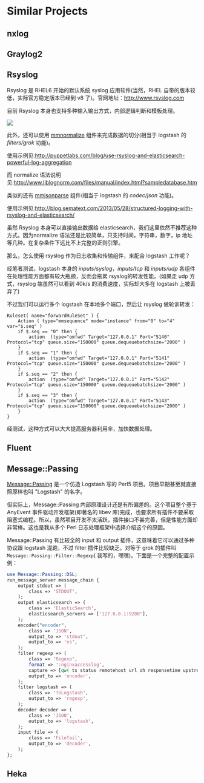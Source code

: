 # Similar Projects

## nxlog

## Graylog2

## Rsyslog

Rsyslog 是 RHEL6 开始的默认系统 syslog 应用软件(当然，RHEL 自带的版本较低，实际官方稳定版本已经到 v8 了)。官网地址：<http://www.rsyslog.com>

目前 Rsyslog 本身也支持多种输入输出方式，内部逻辑判断和模板处理。

![](http://www.rsyslog.com/common/images/rsyslog-features-imagemap.png)

此外，还可以使用 [mmnormalize]() 组件来完成数据的切分(相当于 logstash 的 *filters/grok* 功能)。

使用示例见:<http://puppetlabs.com/blog/use-rsyslog-and-elasticsearch-powerful-log-aggregation>

而 normalize 语法说明见:<http://www.liblognorm.com/files/manual/index.html?sampledatabase.htm>

类似的还有 [mmjsonparse]() 组件(相当于 logstash 的 *codec/json* 功能)。

使用示例见:<http://blog.sematext.com/2013/05/28/structured-logging-with-rsyslog-and-elasticsearch/>

虽然 Rsyslog 本身可以直接输出数据给 elasticsearch，我们这里依然不推荐这种方式。因为normalize 语法还是比较简单，只支持时间，字符串，数字，ip 地址等几种。在复杂条件下远比不上完整的正则引擎。

那么，怎么使用 rsyslog 作为日志收集和传输组件，来配合 logstash 工作呢？

经笔者测试，logstash 本身的 *inputs/syslog*，*inputs/tcp* 和 *inputs/udp* 各组件在处理性能方面都有较大瓶颈，反而会拖累 rsyslog的转发性能。(如果走 udp 方式，rsyslog 端虽然可以看到 40k/s 的消费速度，实际却大多在 logstash 上被丢弃了)

不过我们可以运行多个 logstash 在本地多个端口，然后让 rsyslog 做轮训转发：

```
Ruleset( name="forwardRuleSet" ) {
    Action ( type="mmsequence" mode="instance" from="0" to="4" var="$.seq" )
    if $.seq == "0" then {
        action  (type="omfwd" Target="127.0.0.1" Port="5140" Protocol="tcp" queue.size="150000" queue.dequeuebatchsize="2000" )
    }
    if $.seq == "1" then {
        action  (type="omfwd" Target="127.0.0.1" Port="5141" Protocol="tcp" queue.size="150000" queue.dequeuebatchsize="2000" )
    }
    if $.seq == "2" then {
        action  (type="omfwd" Target="127.0.0.1" Port="5142" Protocol="tcp" queue.size="150000" queue.dequeuebatchsize="2000" )
    }
    if $.seq == "3" then {
        action  (type="omfwd" Target="127.0.0.1" Port="5143" Protocol="tcp" queue.size="150000" queue.dequeuebatchsize="2000" )
    }
}
```

经测试，这种方式可以大大提高服务器利用率，加快数据处理。

## Fluent


## Message::Passing

[Message::Passing](https://metacpan.org/pod/Message::Passing) 是一个仿造 Logstash 写的 Perl5 项目。项目早期甚至就直接照原样也叫 "Logstash" 的名字。

但实际上，Message::Passing 内部原理设计还是有所偏差的。这个项目整个基于 AnyEvent 事件驱动开发框架(即著名的 libev 库)完成，也要求所有插件不要采取阻塞式编程。所以，虽然项目开发不太活跃，插件接口不甚完善，但是性能方面却非常棒。这也是我从多个 Perl 日志处理框架中选择介绍这个的原因。

Message::Passing 有比较全的 input 和 output 插件，这意味着它可以通过多种协议跟 logstash 混跑，不过 filter 插件比较缺乏。对等于 grok 的插件叫 `Message::Passing::Filter::Regexp`( 我写的，嘿嘿)。下面是一个完整的配置示例：

```perl
use Message::Passing::DSL;
run_message_server message_chain {
    output stdout => (
        class => 'STDOUT',
    );
    output elasticsearch => (
        class => 'ElasticSearch',
        elasticsearch_servers => ['127.0.0.1:9200'],
    );
    encoder("encoder",
        class => 'JSON',
        output_to => 'stdout',
        output_to => 'es',
    );
    filter regexp => (
        class => 'Regexp',
        format => ':nginxaccesslog',
        capture => [qw( ts status remotehost url oh responsetime upstreamtime bytes )]
        output_to => 'encoder',
    );
    filter logstash => (
        class => 'ToLogstash',
        output_to => 'regexp',
    );
    decoder decoder => (
        class => 'JSON',
        output_to => 'logstash',
    );
    input file => (
        class => 'FileTail',
        output_to => 'decoder',
    );
};
```

## Heka


